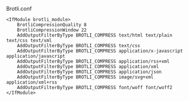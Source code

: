 Brotli.conf

    <IfModule brotli_module>
        BrotliCompressionQuality 8
        BrotliCompressionWindow 22
        AddOutputFilterByType BROTLI_COMPRESS text/html text/plain text/css text/xml
        AddOutputFilterByType BROTLI_COMPRESS text/css
        AddOutputFilterByType BROTLI_COMPRESS application/x-javascript application/javascript
        AddOutputFilterByType BROTLI_COMPRESS application/rss+xml
        AddOutputFilterByType BROTLI_COMPRESS application/xml
        AddOutputFilterByType BROTLI_COMPRESS application/json
        AddOutputFilterByType BROTLI_COMPRESS image/svg+xml application/xml+rss
        AddOutputFilterByType BROTLI_COMPRESS font/woff font/woff2
    </IfModule>